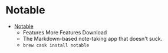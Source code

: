 # Notable
- [Notable](https://notable.app/)
  -  Features More Features Download
  - The Markdown-based note-taking app that doesn't suck.
  - `brew cask install notable`
